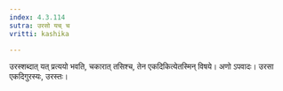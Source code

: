 ```yaml
---
index: 4.3.114
sutra: उरसो यच् च
vritti: kashika

---
```

उरस्शब्दात् यत् प्रत्ययो भवति, चकारात् तसिश्च, तेन एकदिकित्येतस्मिन् विषये। अणो ऽपवादः। उरसा एकदिगुरस्यः, उरस्तः।